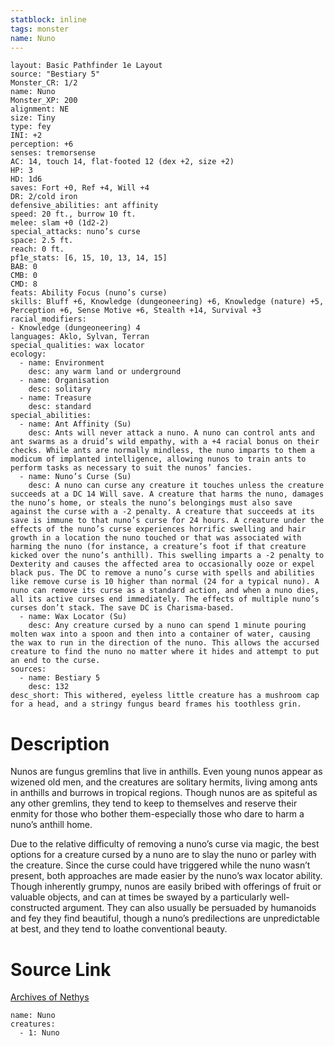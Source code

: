```yaml
---
statblock: inline
tags: monster
name: Nuno
---
```

```statblock
layout: Basic Pathfinder 1e Layout
source: "Bestiary 5"
Monster_CR: 1/2
name: Nuno
Monster_XP: 200
alignment: NE
size: Tiny
type: fey
INI: +2
perception: +6
senses: tremorsense
AC: 14, touch 14, flat-footed 12 (dex +2, size +2)
HP: 3
HD: 1d6
saves: Fort +0, Ref +4, Will +4
DR: 2/cold iron
defensive_abilities: ant affinity
speed: 20 ft., burrow 10 ft.
melee: slam +0 (1d2-2)
special_attacks: nuno’s curse
space: 2.5 ft.
reach: 0 ft.
pf1e_stats: [6, 15, 10, 13, 14, 15]
BAB: 0
CMB: 0
CMD: 8
feats: Ability Focus (nuno’s curse)
skills: Bluff +6, Knowledge (dungeoneering) +6, Knowledge (nature) +5, Perception +6, Sense Motive +6, Stealth +14, Survival +3
racial_modifiers:
- Knowledge (dungeoneering) 4
languages: Aklo, Sylvan, Terran
special_qualities: wax locator
ecology:
  - name: Environment
    desc: any warm land or underground
  - name: Organisation
    desc: solitary
  - name: Treasure
    desc: standard
special_abilities:
  - name: Ant Affinity (Su)
    desc: Ants will never attack a nuno. A nuno can control ants and ant swarms as a druid’s wild empathy, with a +4 racial bonus on their checks. While ants are normally mindless, the nuno imparts to them a modicum of implanted intelligence, allowing nunos to train ants to perform tasks as necessary to suit the nunos’ fancies.
  - name: Nuno’s Curse (Su)
    desc: A nuno can curse any creature it touches unless the creature succeeds at a DC 14 Will save. A creature that harms the nuno, damages the nuno’s home, or steals the nuno’s belongings must also save against the curse with a -2 penalty. A creature that succeeds at its save is immune to that nuno’s curse for 24 hours. A creature under the effects of the nuno’s curse experiences horrific swelling and hair growth in a location the nuno touched or that was associated with harming the nuno (for instance, a creature’s foot if that creature kicked over the nuno’s anthill). This swelling imparts a -2 penalty to Dexterity and causes the affected area to occasionally ooze or expel black pus. The DC to remove a nuno’s curse with spells and abilities like remove curse is 10 higher than normal (24 for a typical nuno). A nuno can remove its curse as a standard action, and when a nuno dies, all its active curses end immediately. The effects of multiple nuno’s curses don’t stack. The save DC is Charisma-based.
  - name: Wax Locator (Su)
    desc: Any creature cursed by a nuno can spend 1 minute pouring molten wax into a spoon and then into a container of water, causing the wax to run in the direction of the nuno. This allows the accursed creature to find the nuno no matter where it hides and attempt to put an end to the curse.
sources:
  - name: Bestiary 5
    desc: 132
desc_short: This withered, eyeless little creature has a mushroom cap for a head, and a stringy fungus beard frames his toothless grin.
```
# Description
Nunos are fungus gremlins that live in anthills. Even young nunos appear as wizened old men, and the creatures are solitary hermits, living among ants in anthills and burrows in tropical regions. Though nunos are as spiteful as any other gremlins, they tend to keep to themselves and reserve their enmity for those who bother them-especially those who dare to harm a nuno’s anthill home.

Due to the relative difficulty of removing a nuno’s curse via magic, the best options for a creature cursed by a nuno are to slay the nuno or parley with the creature. Since the curse could have triggered while the nuno wasn’t present, both approaches are made easier by the nuno’s wax locator ability. Though inherently grumpy, nunos are easily bribed with offerings of fruit or valuable objects, and can at times be swayed by a particularly well-constructed argument. They can also usually be persuaded by humanoids and fey they find beautiful, though a nuno’s predilections are unpredictable at best, and they tend to loathe conventional beauty.
# Source Link
[Archives of Nethys](https://aonprd.com/MonsterDisplay.aspx?ItemName=Nuno)
```encounter-table
name: Nuno
creatures:
  - 1: Nuno
```
